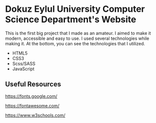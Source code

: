 # Dokuz Eylul University Computer Science Department's Website

This is the first big project that I made as an amateur. I aimed to make it modern, accessible and easy to use. I used several technologies while making it. At the bottom, you can see the technologies that I utilized.

- HTML5
- CSS3
- Scss/SASS
- JavaScript

## Useful Resources

https://fonts.google.com/

https://fontawesome.com/

https://www.w3schools.com/

